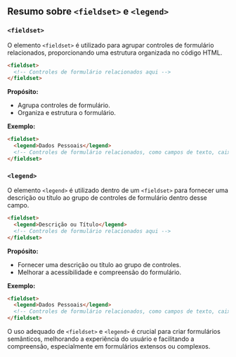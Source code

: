 ## Resumo sobre `<fieldset>` e `<legend>`

### `<fieldset>`

O elemento `<fieldset>` é utilizado para agrupar controles de formulário relacionados, proporcionando uma estrutura organizada no código HTML.

```html
<fieldset>
  <!-- Controles de formulário relacionados aqui -->
</fieldset>
```

**Propósito:**
- Agrupa controles de formulário.
- Organiza e estrutura o formulário.

**Exemplo:**
```html
<fieldset>
  <legend>Dados Pessoais</legend>
  <!-- Controles de formulário relacionados, como campos de texto, caixas de seleção, etc. -->
</fieldset>
```

### `<legend>`

O elemento `<legend>` é utilizado dentro de um `<fieldset>` para fornecer uma descrição ou título ao grupo de controles de formulário dentro desse campo.

```html
<fieldset>
  <legend>Descrição ou Título</legend>
  <!-- Controles de formulário relacionados aqui -->
</fieldset>
```

**Propósito:**
- Fornecer uma descrição ou título ao grupo de controles.
- Melhorar a acessibilidade e compreensão do formulário.

**Exemplo:**
```html
<fieldset>
  <legend>Dados Pessoais</legend>
  <!-- Controles de formulário relacionados, como campos de texto, caixas de seleção, etc. -->
</fieldset>
```

O uso adequado de `<fieldset>` e `<legend>` é crucial para criar formulários semânticos, melhorando a experiência do usuário e facilitando a compreensão, especialmente em formulários extensos ou complexos.